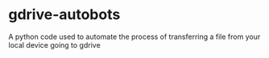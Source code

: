 # gdrive-autobots
A python code used to automate the process of transferring a file from your local device going to gdrive

